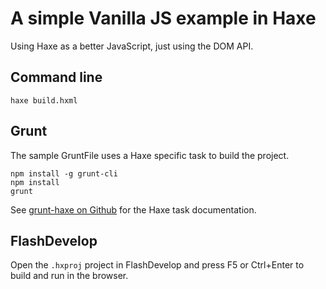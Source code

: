 # A simple Vanilla JS example in Haxe

Using Haxe as a better JavaScript, just using the DOM API.

## Command line
	
	haxe build.hxml

## Grunt

The sample GruntFile uses a Haxe specific task to build the project. 

	npm install -g grunt-cli
	npm install
	grunt

See [grunt-haxe on Github](https://github.com/Fintan/grunt-haxe) for the Haxe task documentation.

## FlashDevelop

Open the `.hxproj` project in FlashDevelop and press F5 or Ctrl+Enter to build and run in the browser.